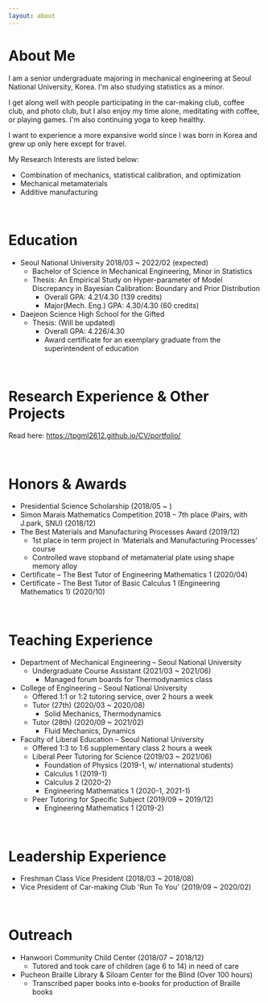 ```yaml
---
layout: about 
---
```


# About Me
I am a senior undergraduate majoring in mechanical engineering at Seoul National University, Korea.
I'm also studying statistics as a minor.

I get along well with people participating in the car-making club, coffee club, and photo club, but I also enjoy my time alone, meditating with coffee, or playing games. I'm also continuing yoga to keep healthy.

I want to experience a more expansive world since I was born in Korea and grew up only here except for travel.

My Research Interests are listed below:
* Combination of mechanics, statistical calibration, and optimization
* Mechanical metamaterials
* Additive manufacturing

<br/>

# Education
* Seoul National University 2018/03 ~ 2022/02 (expected)
  * Bachelor of Science in Mechanical Engineering, Minor in Statistics
  * Thesis: An Empirical Study on Hyper-parameter of Model Discrepancy in Bayesian Calibration: Boundary and Prior Distribution
    * Overall GPA: 4.21/4.30 (139 credits)
    * Major(Mech. Eng.) GPA: 4.30/4.30 (60 credits)
* Daejeon Science High School for the Gifted
  * Thesis: (Will be updated)
    * Overall GPA: 4.226/4.30
    * Award certificate for an exemplary graduate from the superintendent of education

<br/>

# Research Experience & Other Projects
Read here: https://tpgml2612.github.io/CV/portfolio/

<br/>

# Honors & Awards
* Presidential Science Scholarship (2018/05 ~ )
* Simon Marais Mathematics Competition 2018 – 7th place (Pairs, with J.park, SNU) (2018/12)
* The Best Materials and Manufacturing Processes Award (2019/12)
  * 1st place in term project in ‘Materials and Manufacturing Processes’ course
  * Controlled wave stopband of metamaterial plate using shape memory alloy
* Certificate – The Best Tutor of Engineering Mathematics 1 (2020/04)
* Certificate – The Best Tutor of Basic Calculus 1 (Engineering Mathematics 1) (2020/10)

<br/>

# Teaching Experience
* Department of Mechanical Engineering – Seoul National University
  * Undergraduate Course Assistant (2021/03 ~ 2021/06)
    * Managed forum boards for Thermodynamics class
* College of Engineering – Seoul National University
  * Offered 1:1 or 1:2 tutoring service, over 2 hours a week
  * Tutor (27th) (2020/03 ~ 2020/08)
    * Solid Mechanics, Thermodynamics
  * Tutor (28th) (2020/09 ~ 2021/02)
    * Fluid Mechanics, Dynamics
* Faculty of Liberal Education – Seoul National University
  * Offered 1:3 to 1:6 supplementary class 2 hours a week
  * Liberal Peer Tutoring for Science (2019/03 ~ 2021/06)
    * Foundation of Physics (2019-1, w/ international students)
    * Calculus 1 (2019-1)
    * Calculus 2 (2020-2)
    * Engineering Mathematics 1 (2020-1, 2021-1)
  * Peer Tutoring for Specific Subject (2019/09 ~ 2019/12)
    * Engineering Mathematics 1 (2019-2)

<br/>

# Leadership Experience
* Freshman Class Vice President (2018/03 ~ 2018/08)
* Vice President of Car-making Club 'Run To You' (2019/09 ~ 2020/02)

<br/>

# Outreach
* Hanwoori Community Child Center (2018/07 ~ 2018/12)
  * Tutored and took care of children (age 6 to 14) in need of care
* Pucheon Braille Library & Siloam Center for the Blind (Over 100 hours)
  * Transcribed paper books into e-books for production of Braille books
